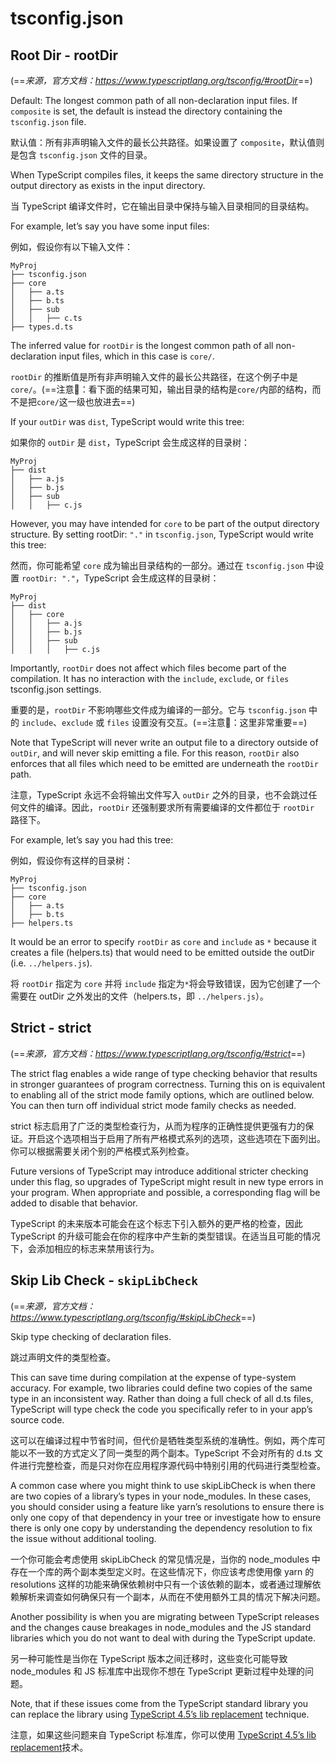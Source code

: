 # tsconfig.json

## Root Dir - rootDir

(==*来源，官方文档：<https://www.typescriptlang.org/tsconfig/#rootDir>*==)

Default: The longest common path of all non-declaration input files. If `composite` is set, the default is instead the directory containing the `tsconfig.json` file.

默认值：所有非声明输入文件的最长公共路径。如果设置了 `composite`，默认值则是包含 `tsconfig.json` 文件的目录。

When TypeScript compiles files, it keeps the same directory structure in the output directory as exists in the input directory.

当 TypeScript 编译文件时，它在输出目录中保持与输入目录相同的目录结构。

For example, let’s say you have some input files:

例如，假设你有以下输入文件：

```structure
MyProj
├── tsconfig.json
├── core
│   ├── a.ts
│   ├── b.ts
│   ├── sub
│   │   ├── c.ts
├── types.d.ts
```

The inferred value for `rootDir` is the longest common path of all non-declaration input files, which in this case is `core/`.

`rootDir` 的推断值是所有非声明输入文件的最长公共路径，在这个例子中是 `core/`。(==注意:pill:：看下面的结果可知，输出目录的结构是`core/`内部的结构，而不是把`core/`这一级也放进去==)

If your `outDir` was `dist`, TypeScript would write this tree:

如果你的 `outDir` 是 `dist`，TypeScript 会生成这样的目录树：

```structure
MyProj
├── dist
│   ├── a.js
│   ├── b.js
│   ├── sub
│   │   ├── c.js
```

However, you may have intended for `core` to be part of the output directory structure. By setting rootDir: `"."` in `tsconfig.json`, TypeScript would write this tree:

然而，你可能希望 `core` 成为输出目录结构的一部分。通过在 `tsconfig.json` 中设置 `rootDir: "."`，TypeScript 会生成这样的目录树：

```structure
MyProj
├── dist
│   ├── core
│   │   ├── a.js
│   │   ├── b.js
│   │   ├── sub
│   │   │   ├── c.js
```

Importantly, `rootDir` does not affect which files become part of the compilation. It has no interaction with the `include`, `exclude`, or `files` tsconfig.json settings.

重要的是，`rootDir` 不影响哪些文件成为编译的一部分。它与 `tsconfig.json` 中的 `include`、`exclude` 或 `files` 设置没有交互。(==注意:pill:：这里非常重要==)

Note that TypeScript will never write an output file to a directory outside of `outDir`, and will never skip emitting a file. For this reason, `rootDir` also enforces that all files which need to be emitted are underneath the `rootDir` path.

注意，TypeScript 永远不会将输出文件写入 `outDir` 之外的目录，也不会跳过任何文件的编译。因此，`rootDir` 还强制要求所有需要编译的文件都位于 `rootDir` 路径下。

For example, let’s say you had this tree:

例如，假设你有这样的目录树：

```structure
MyProj
├── tsconfig.json
├── core
│   ├── a.ts
│   ├── b.ts
├── helpers.ts
```

It would be an error to specify `rootDir` as `core` and `include` as `*` because it creates a file (helpers.ts) that would need to be emitted outside the outDir (i.e. `../helpers.js`).

将 `rootDir` 指定为 `core` 并将 `include` 指定为`*`将会导致错误，因为它创建了一个需要在 outDir 之外发出的文件（helpers.ts，即 `../helpers.js`）。

## Strict - strict

(==*来源，官方文档：<https://www.typescriptlang.org/tsconfig/#strict>*==)

The strict flag enables a wide range of type checking behavior that results in stronger guarantees of program correctness. Turning this on is equivalent to enabling all of the strict mode family options, which are outlined below. You can then turn off individual strict mode family checks as needed.

strict 标志启用了广泛的类型检查行为，从而为程序的正确性提供更强有力的保证。开启这个选项相当于启用了所有严格模式系列的选项，这些选项在下面列出。你可以根据需要关闭个别的严格模式系列检查。

Future versions of TypeScript may introduce additional stricter checking under this flag, so upgrades of TypeScript might result in new type errors in your program. When appropriate and possible, a corresponding flag will be added to disable that behavior.

TypeScript 的未来版本可能会在这个标志下引入额外的更严格的检查，因此 TypeScript 的升级可能会在你的程序中产生新的类型错误。在适当且可能的情况下，会添加相应的标志来禁用该行为。

## Skip Lib Check - `skipLibCheck`

(==*来源，官方文档：<https://www.typescriptlang.org/tsconfig/#skipLibCheck>*==)

Skip type checking of declaration files.

跳过声明文件的类型检查。

This can save time during compilation at the expense of type-system accuracy. For example, two libraries could define two copies of the same type in an inconsistent way. Rather than doing a full check of all d.ts files, TypeScript will type check the code you specifically refer to in your app’s source code.

这可以在编译过程中节省时间，但代价是牺牲类型系统的准确性。例如，两个库可能以不一致的方式定义了同一类型的两个副本。TypeScript 不会对所有的 d.ts 文件进行完整检查，而是只对你在应用程序源代码中特别引用的代码进行类型检查。

A common case where you might think to use skipLibCheck is when there are two copies of a library’s types in your node_modules. In these cases, you should consider using a feature like yarn’s resolutions to ensure there is only one copy of that dependency in your tree or investigate how to ensure there is only one copy by understanding the dependency resolution to fix the issue without additional tooling.

一个你可能会考虑使用 skipLibCheck 的常见情况是，当你的 node_modules 中存在一个库的两个副本类型定义时。在这些情况下，你应该考虑使用像 yarn 的 resolutions 这样的功能来确保依赖树中只有一个该依赖的副本，或者通过理解依赖解析来调查如何确保只有一个副本，从而在不使用额外工具的情况下解决问题。

Another possibility is when you are migrating between TypeScript releases and the changes cause breakages in node_modules and the JS standard libraries which you do not want to deal with during the TypeScript update.

另一种可能性是当你在 TypeScript 版本之间迁移时，这些变化可能导致 node_modules 和 JS 标准库中出现你不想在 TypeScript 更新过程中处理的问题。

Note, that if these issues come from the TypeScript standard library you can replace the library using [TypeScript 4.5’s lib replacement](https://www.typescriptlang.org/docs/handbook/release-notes/typescript-4-5.html#supporting-lib-from-node_modules) technique.

注意，如果这些问题来自 TypeScript 标准库，你可以使用 [TypeScript 4.5’s lib replacement](https://www.typescriptlang.org/docs/handbook/release-notes/typescript-4-5.html#supporting-lib-from-node_modules)技术。
